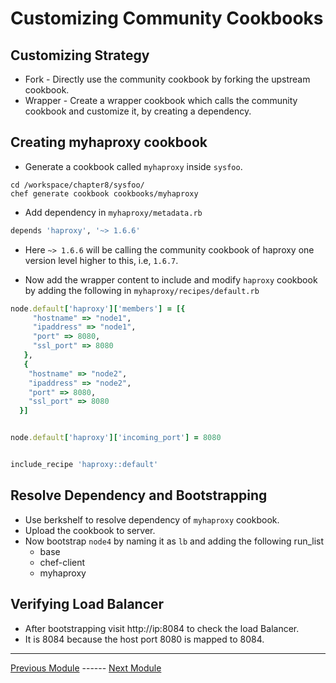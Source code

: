 # Customizing Community Cookbooks

## Customizing Strategy

- Fork - Directly use the community cookbook by forking the upstream cookbook.
- Wrapper - Create a wrapper cookbook which calls the community cookbook and customize it, by creating a dependency.

## Creating myhaproxy cookbook

- Generate a cookbook called `myhaproxy` inside `sysfoo`.

```console
cd /workspace/chapter8/sysfoo/
chef generate cookbook cookbooks/myhaproxy
```

- Add dependency in `myhaproxy/metadata.rb`

```ruby
depends 'haproxy', '~> 1.6.6'
```

  - Here `~> 1.6.6` will be calling the community cookbook of haproxy one version level higher to this, i.e, `1.6.7`.

-  Now add the wrapper content to include and modify `haproxy` cookbook by adding the following in `myhaproxy/recipes/default.rb`

```ruby
node.default['haproxy']['members'] = [{
     "hostname" => "node1",
     "ipaddress" => "node1",
     "port" => 8080,
     "ssl_port" => 8080
   },
   {
    "hostname" => "node2",
    "ipaddress" => "node2",
    "port" => 8080,
    "ssl_port" => 8080
  }]


node.default['haproxy']['incoming_port'] = 8080


include_recipe 'haproxy::default'
```

## Resolve Dependency and Bootstrapping

- Use berkshelf to resolve dependency of `myhaproxy` cookbook.
- Upload the cookbook to server.
- Now bootstrap `node4` by naming it as `lb` and adding the following run_list
  - base
  - chef-client
  - myhaproxy

## Verifying Load Balancer

- After bootstrapping visit http://ip:8084 to check the load Balancer.
- It is 8084 because the host port 8080 is mapped to 8084.

---
[Previous Module](07_data_driven_cookbooks_attr_templates.md) ------ [Next Module](09_deployment.md)
